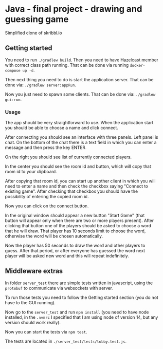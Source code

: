 # Java - final project - drawing and guessing game
Simplified clone of skribbl.io

## Getting started
You need to run `./gradlew build`. Then you need to have Hazelcast member with
correct class path running. That can be done via running `docker-compose up -d`.

Then next thing you need to do is start the application server. That can be
done via: `./gradlew server:appRun`.

Now you just need to spawn some clients. That can be done via:
`./gradlew gui:run`.

### Usage
The app should be very straightforward to use. When the application start
you should be able to choose a name and click connect.

After connecting you should see an interface with three panels. Left panel
is chat. On the bottom of the chat there is a text field in which you can enter
a message and then press the key ENTER.

On the right you should see list of currently connected players.

In the center you should see the room id and button, which will copy that room
id to your clipboard.

After copying that room id, you can start up another client in which you will
need to enter a name and then check the checkbox saying "Connect to existing
game". After checking that checkbox you should have the possibility of entering
the copied room id.

Now you can click on the connect button.

In the original window should appear a new button "Start Game" (that button
will appear only when there are two or more players present). After clicking
that button one of the players should be asked to choose a word that he will
draw. That player has 10 seconds limit to choose the word, otherwise the word
will be chosen automatically.

Now the player has 50 seconds to draw the word and other players to guess.
After that period, or after everyone has guessed the word next player will be
asked new word and this will repeat indefinitely.

## Middleware extras
In folder `server_test` there are simple tests written in javascript, using the
`protobuf` to communicate via websockets with server.

To run those tests you need to follow the Getting started section (you do not
have to the GUI running).

Now go to the `server_test` and run `npm install` (you need to have node
installed, in the `.nvmrc` I specified that I am using node of version 14,
but any version should work really).

Now you can start the tests via `npm test`.

The tests are located in `./server_test/tests/lobby.test.js`.
